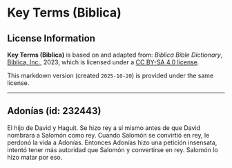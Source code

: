 # Key Terms (Biblica)

## License Information

**Key Terms (Biblica)** is based on and adapted from: _Biblica Bible Dictionary_, [Biblica, Inc.](https://www.biblica.com/), 2023, which is licensed under a [CC BY-SA 4.0 license](https://creativecommons.org/licenses/by-sa/4.0/legalcode.en).

This markdown version (created `2025-10-20`) is provided under the same license.



--------------------------------

## Adonías (id: 232443)

El hijo de David y Haguit. Se hizo rey a sí mismo antes de que David nombrara a Salomón como rey. Cuando Salomón se convirtió en rey, le perdonó la vida a Adonías. Entonces Adonías hizo una petición insensata, intentó tener más autoridad que Salomón y convertirse en rey. Salomón lo hizo matar por eso.


